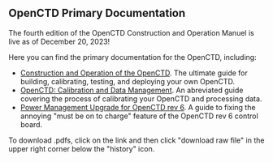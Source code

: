 ## OpenCTD Primary Documentation

The fourth edition of the OpenCTD Construction and Operation Manuel is live as of December 20, 2023!  

Here you can find the primary documentation for the OpenCTD, including:

- [Construction and Operation of the OpenCTD](https://github.com/OceanographyforEveryone/OpenCTD/blob/main/Documentation/Manual/OpenCTD_ConstructionOperation.pdf). The ultimate guide for building, calibrating, testing, and deploying your own OpenCTD.
- [OpenCTD: Calibration and Data Management](https://github.com/OceanographyforEveryone/OpenCTD/blob/main/Documentation/Manual/OpenCTD_CalibrationDataManagement.pdf). An abreviated guide covering the process of calibrating your OpenCTD and processing data. 
- [Power Management Upgrade for OpenCTD rev 6](https://github.com/OceanographyforEveryone/OpenCTD/blob/main/Documentation/Manual/OpenCTD_PowerManagementUpgrade_rev6.pdf). A guide to fixing the annoying "must be on to charge" feature of the OpenCTD rev 6 control board. 

To download .pdfs, click on the link and then click "download raw file" in the upper right corner below the "history" icon. 
